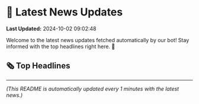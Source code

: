 # 📰 Latest News Updates
**Last Updated:** 2024-10-02 09:02:48

Welcome to the latest news updates fetched automatically by our bot! Stay informed with the top headlines right here. 🚀

## 🗞️ Top Headlines

---
*(This README is automatically updated every 1 minutes with the latest news.)*
